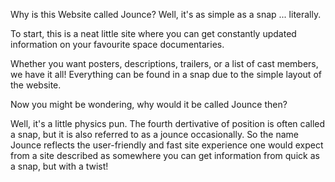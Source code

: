 Why is this Website called Jounce? Well, it's as simple as a snap ... literally.

To start, this is a neat little site where you can get constantly updated information on your favourite space documentaries.

Whether you want posters, descriptions, trailers, or a list of cast members, we have it all! Everything can be found in a snap due to the simple layout of the website.

Now you might be wondering, why would it be called Jounce then?

Well, it's a little physics pun. The fourth dertivative of position is often called a snap, but it is also referred to as a jounce occasionally. So the name Jounce reflects the user-friendly and fast site experience one would expect from a site described as somewhere you can get information from quick as a snap, but with a twist!
